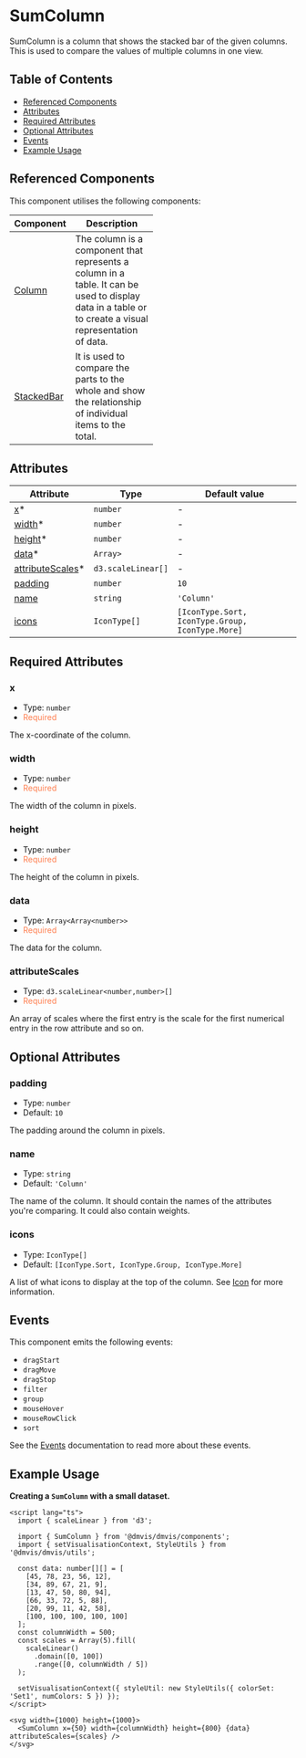 # SumColumn

SumColumn is a column that shows the stacked bar of the given columns. This is used to compare the values of multiple columns in one view.

## Table of Contents

- [Referenced Components](#referenced-components)
- [Attributes](#attributes)
- [Required Attributes](#required-attributes)
- [Optional Attributes](#optional-attributes)
- [Events](#events)
- [Example Usage](#example-usage)

## Referenced Components

This component utilises the following components:

<table style="width: 50%">
  <thead>
    <tr>
      <th style="width: 20%;">Component</th>
      <th style="width: 80%;">Description</th>
    </tr>
  </thead>
  <tbody>
    <tr>
      <td><a href="#/components/Column.md">Column</a></td>
      <td>The column is a component that represents a column in a table. It can be used to display data in a table or to create a visual representation of data.</td>
    </tr>
    <tr>
      <td><a href="#/components/StackedBar.md">StackedBar</a></td>
      <td>It is used to compare the parts to the whole and show the relationship of individual items to the total.</td>
    </tr>
  </tbody>
</table>

## Attributes

<table>
  <thead>
    <tr>
      <th>Attribute</th>
      <th>Type</th>
      <th>Default value</th>
    </tr>
  </thead>
  <tbody>
    <tr>
      <td><a href="#/columns/SumColumn?id=x">x</a>*</td>
      <td><code>number</code></td>
      <td>-</td>
    </tr>
    <tr>
      <td><a href="#/columns/SumColumn?id=width">width</a>*</td>
      <td><code>number</code></td>
      <td>-</td>
    </tr>
    <tr>
      <td><a href="#/columns/SumColumn?id=height">height</a>*</td>
      <td><code>number</code></td>
      <td>-</td>
    </tr>
    <tr>
      <td><a href="#/columns/SumColumn?id=data">data</a>*</td>
      <td><code>Array<Array<number>></code></td>
      <td>-</td>
    </tr>
    <tr>
      <td><a href="#/columns/SumColumn?id=attributeScales">attributeScales</a>*</td>
      <td><code>d3.scaleLinear<number,number>[]</code></td>
      <td>-</td>
    </tr>
    <tr>
      <td><a href="#/columns/SumColumn?id=padding">padding</a></td>
      <td><code>number</code></td>
      <td><code>10</code></td>
    </tr>
    <tr>
      <td><a href="#/columns/SumColumn?id=name">name</a></td>
      <td><code>string</code></td>
      <td><code>'Column'</code></td>
    </tr>
    <tr>
      <td><a href="#/columns/SumColumn?id=icons">icons</a></td>
      <td><code>IconType[]</code></td>
      <td><code>[IconType.Sort, IconType.Group, IconType.More]</code></td>
    </tr>
  </tbody>
</table>

## Required Attributes

### x

- Type: `number`
- <span style="color: coral;">Required</span>

The x-coordinate of the column.

### width

- Type: `number`
- <span style="color: coral;">Required</span>

The width of the column in pixels.

### height

- Type: `number`
- <span style="color: coral;">Required</span>

The height of the column in pixels.

### data

- Type: `Array<Array<number>>`
- <span style="color: coral;">Required</span>

The data for the column.

### attributeScales

- Type: `d3.scaleLinear<number,number>[]`
- <span style="color: coral;">Required</span>

An array of scales where the first entry is the scale for the first numerical entry in the row attribute and so on.

## Optional Attributes

### padding

- Type: `number`
- Default: `10`

The padding around the column in pixels.

### name

- Type: `string`
- Default: `'Column'`

The name of the column. It should contain the names of the attributes you're comparing. It could also contain weights.

### icons

- Type: `IconType[]`
- Default: `[IconType.Sort, IconType.Group, IconType.More]`

A list of what icons to display at the top of the column. See [Icon](../components/Icon.md) for more information.

## Events

This component emits the following events:

- `dragStart`
- `dragMove`
- `dragStop`
- `filter`
- `group`
- `mouseHover`
- `mouseRowClick`
- `sort`

See the [Events](../utils/Events.md) documentation to read more about these events.

## Example Usage

<b>Creating a `SumColumn` with a small dataset.</b>

```svelte
<script lang="ts">
  import { scaleLinear } from 'd3';

  import { SumColumn } from '@dmvis/dmvis/components';
  import { setVisualisationContext, StyleUtils } from '@dmvis/dmvis/utils';

  const data: number[][] = [
    [45, 78, 23, 56, 12],
    [34, 89, 67, 21, 9],
    [13, 47, 50, 80, 94],
    [66, 33, 72, 5, 88],
    [20, 99, 11, 42, 58],
    [100, 100, 100, 100, 100]
  ];
  const columnWidth = 500;
  const scales = Array(5).fill(
    scaleLinear()
      .domain([0, 100])
      .range([0, columnWidth / 5])
  );

  setVisualisationContext({ styleUtil: new StyleUtils({ colorSet: 'Set1', numColors: 5 }) });
</script>

<svg width={1000} height={1000}>
  <SumColumn x={50} width={columnWidth} height={800} {data} attributeScales={scales} />
</svg>
```
